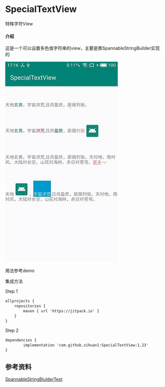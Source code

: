 # SpecialTextView
特殊字符View
#### 介绍
这是一个可以设置多色值字符串的view，主要是靠SpannableStringBuilder实现的

![效果](https://github.com/zihuan1/SpecialTextView/blob/f3bc16a0e3b5348ed0b1ca09b36f8abbee9d532d/SpecialTextView/app/src/main/res/mipmap-xxxhdpi/0c7bc3262e487ea2c664695883a89ab.jpg?raw=true)

用法参考demo

集成方法

Step 1

	allprojects {
		repositories {
			maven { url 'https://jitpack.io' }
		}
	}
  
Step 2

	dependencies {
	        implementation 'com.github.zihuan1:SpecialTextView:1.23'
	}
## 参考资料
[SpannableStringBiulderTest](https://github.com/Gavin-ZYX/SpannableStringBiulderTest)
